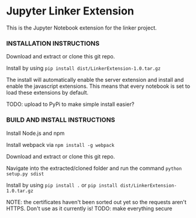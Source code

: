 # Jupyter Linker Extension

This is the Jupyter Notebook extension for the linker project.

### INSTALLATION INSTRUCTIONS

Download and extract or clone this git repo.

Install by using `pip install dist/LinkerExtension-1.0.tar.gz`

The install will automatically enable the server extension and install and enable the javascript extensions. This means that every notebook is set to load these extensions by default.

TODO: upload to PyPi to make simple install easier?

### BUILD AND INSTALL INSTRUCTIONS

Install Node.js and npm

Install webpack via `npm install -g webpack`

Download and extract or clone this git repo.

Navigate into the extracted/cloned folder and run the command `python setup.py sdist`

Install by using `pip install .` or `pip install dist/LinkerExtension-1.0.tar.gz`



NOTE: the certificates haven't been sorted out yet so the requests aren't HTTPS. Don't use as it currently is! TODO: make everything secure 